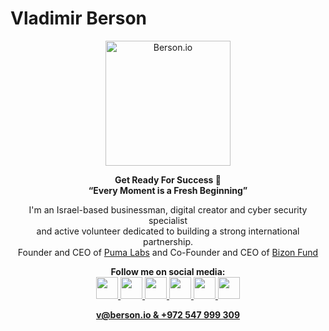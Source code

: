 <p align="center">
<h1>Vladimir Berson</h1>
</p>
<p align="center">
    <img width="200" src="https://github.com/bersonio/bersonio/blob/main/berson.io%20logo.png?raw=true" alt="Berson.io">
</p>
<p align="center">
<b>Get Ready For Success 🚀</b> <br>
<b>“Every Moment is a Fresh Beginning”</b>
</p>

<p align="center">
I'm an Israel-based businessman, digital creator and cyber security specialist<br>
and active volunteer dedicated to building a strong international partnership.<br>
Founder and CEO of <a href="https://pumalabs.io/">Puma Labs</a> and Co-Founder and CEO of <a href="https://bizonfund.com/">Bizon Fund</a>
</p>


<p align="center">
<b>Follow me on social media:</b> <br>
  
<a href="https://www.linkedin.com/in/bersonio/">
<img src="https://www.picng.com/upload/linkedin/png_linkedin_64396.png" style="width:35px;height:35px;">

<a href="https://www.tiktok.com/@berson.io">
<img src="https://e7.pngegg.com/pngimages/545/550/png-clipart-tik-tok-icon-circle-tech-companies-thumbnail.png" 
style="width:35px;height:35px;">

<a href="https://www.youtube.com/@Bersonio">
<img src="https://i.pinimg.com/originals/6a/42/04/6a4204f04496559aa27101d25983d0f0.png" style="width:35px;height:35px;">
  
<a href="https://www.facebook.com/berson.io/">
<img src="https://upload.wikimedia.org/wikipedia/commons/thumb/0/05/Facebook_Logo_%282019%29.png/1024px-Facebook_Logo_%282019%29.png" 
style="width:35px;height:35px;">

<a href="https://www.instagram.com/berson.io/">
<img src="https://www.pngmart.com/files/13/Instagram-Logo-PNG-Image-1.png" 
style="width:35px;height:35px;">

<a href="https://t.me/bersonio">
<img src="https://cdn3.iconfinder.com/data/icons/popular-services-brands-vol-2/512/telegram-512.png" 
style="width:35px;height:35px;">
  
</p>
<p align="center">
<b>v@berson.io & +972 547 999 309</b>
</p>
